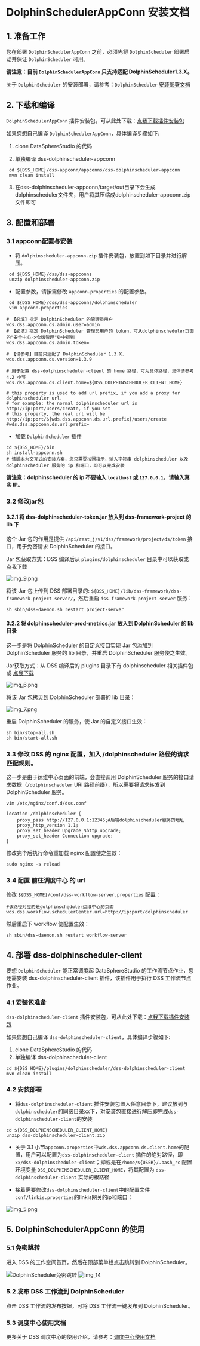 # DolphinSchedulerAppConn 安装文档

## 1. 准备工作

您在部署 `DolphinSchedulerAppConn` 之前，必须先将 `DolphinScheduler` 部署启动并保证 `DolphinScheduler` 可用。

**请注意：目前 `DolphinSchedulerAppConn` 只支持适配 DolphinScheduler1.3.X。**

关于 `DolphinScheduler` 的安装部署，请参考：`DolphinScheduler` [安装部署文档](https://dolphinscheduler.apache.org/zh-cn/docs/1.3.9/standalone-deployment)

## 2. 下载和编译

`DolphinSchedulerAppConn` 插件安装包，可从此处下载：[点我下载插件安装包](https://osp-1257653870.cos.ap-guangzhou.myqcloud.com/WeDatasphere/DolphinScheduler/dolphinscheduler-appconn.zip)

如果您想自己编译 `DolphinSchedulerAppConn`，具体编译步骤如下:

1. clone DataSphereStudio 的代码

2. 单独编译 dss-dolphinscheduler-appconn

```shell script 
 cd ${DSS_HOME}/dss-appconn/appconns/dss-dolphinscheduler-appconn
 mvn clean install
```
3. 在dss-dolphinscheduler-appconn/target/out目录下会生成dolphinscheduler文件夹，用户将其压缩成dolphinscheduler-appconn.zip文件即可

## 3. 配置和部署

### 3.1 appconn配置与安装
- 将 `dolphinscheduler-appconn.zip` 插件安装包，放置到如下目录并进行解压。

```shell script 
 cd ${DSS_HOME}/dss/dss-appconns
 unzip dolphinscheduler-appconn.zip
```

- 配置参数，请按需修改 `appconn.properties` 的配置参数。

```shell script
 cd ${DSS_HOME}/dss/dss-appconns/dolphinscheduler
 vim appconn.properties
```

```properties
# 【必填】指定 DolphinScheduler 的管理员用户
wds.dss.appconn.ds.admin.user=admin
# 【必填】指定 DolphinScheduler 管理员用户的 token，可从dolphinscheduler页面的"安全中心->令牌管理"处中得到
wds.dss.appconn.ds.admin.token=

# 【请参考】目前只适配了 DolphinScheduler 1.3.X.
wds.dss.appconn.ds.version=1.3.9

# 用于配置 dss-dolphinscheduler-client 的 home 路径，可为具体路径，具体请参考 4.2 小节
wds.dss.appconn.ds.client.home=${DSS_DOLPHINSCHEDULER_CLIENT_HOME}

# this property is used to add url prefix, if you add a proxy for dolphinscheduler url.
# for example: the normal dolphinscheduler url is http://ip:port/users/create, if you set
# this property, the real url will be http://ip:port/${wds.dss.appconn.ds.url.prefix}/users/create
#wds.dss.appconn.ds.url.prefix=
```

- 加载 `DolphinScheduler` 插件

```shell script 
cd ${DSS_HOME}/bin
sh install-appconn.sh
# 该脚本为交互式的安装方案，您只需要按照指示，输入字符串 dolphinscheduler 以及 dolphinscheduler 服务的 ip 和端口，即可以完成安装
```

**请注意：dolphinscheduler 的 ip 不要输入 `localhost` 或 `127.0.0.1`，请输入真实 IP。**

### 3.2 修改jar包
#### 3.2.1 将 dss-dolphinscheduler-token.jar 放入到 dss-framework-project 的 lib 下

这个 Jar 包的作用是提供 `/api/rest_j/v1/dss/framework/project/ds/token` 接口，用于免密请求 DolphinScheduler 的接口。

Jar 包获取方式：DSS 编译后从 `plugins/dolphinscheduler` 目录中可以获取或 [点我下载](https://osp-1257653870.cos.ap-guangzhou.myqcloud.com/WeDatasphere/DolphinScheduler/dss-dolphinscheduler-token-1.1.0.jar)

![img_9.png](../Images/安装部署/DolphinschedulerAppConn部署/img_9.png)

将该 Jar 包上传到 DSS 部署目录的: `${DSS_HOME}/lib/dss-framework/dss-framework-project-server/`，然后重启 `dss-framework-project-server` 服务：

```shell
sh sbin/dss-daemon.sh restart project-server
```

#### 3.2.2 将 dolphinscheduler-prod-metrics.jar 放入到 DolphinScheduler 的 lib 目录

这一步是将 DolphinScheduler 的自定义接口实现 Jar 包添加到 DolphinScheduler 服务的 lib 目录，并重启 DolphinScheduler 服务使之生效。

Jar获取方式：从 DSS 编译后的 plugins 目录下有 dolphinscheduler 相关插件包或 [点我下载](https://osp-1257653870.cos.ap-guangzhou.myqcloud.com/WeDatasphere/DolphinScheduler/dolphinscheduler-prod-metrics-1.1.0.jar)

![img_6.png](../Images/安装部署/DolphinschedulerAppConn部署/img_6.png)

将该 Jar 包拷贝到 DolphinScheduler 部署的 lib 目录：

![img_7.png](../Images/安装部署/DolphinschedulerAppConn部署/img_7.png)

重启 DolphinScheduler 的服务，使 Jar 的自定义接口生效：

```shell script
sh bin/stop-all.sh
sh bin/start-all.sh
```


### 3.3 修改 DSS 的 nginx 配置，加入 /dolphinscheduler 路径的请求匹配规则。

这一步是由于运维中心页面的前端，会直接调用 DolphinScheduler 服务的接口请求数据（`/dolphinscheduler` URI 路径前缀），所以需要将请求转发到 DolphinScheduler 服务。

```shell script
vim /etc/nginx/conf.d/dss.conf
```

```shell script
location /dolphinscheduler {
    proxy_pass http://127.0.0.1:12345;#后端dolphinscheduler服务的地址
    proxy_http_version 1.1;
    proxy_set_header Upgrade $http_upgrade;
    proxy_set_header Connection upgrade;
}
```

修改完毕后执行命令重加载 nginx 配置使之生效：

```shell script
sudo nginx -s reload
```

### 3.4 配置 前往调度中心 的 url

修改 `${DSS_HOME}/conf/dss-workflow-server.properties` 配置：

```properties
#该路径对应的是dolphinscheduler运维中心的页面
wds.dss.workflow.schedulerCenter.url=http://ip:port/dolphinscheduler
```

然后重启下 workflow 使配置生效：

```shell script
sh sbin/dss-daemon.sh restart workflow-server
```

## 4. 部署 dss-dolphinscheduler-client

要想 `DolphinScheduler` 能正常调度起 DataSphereStudio 的工作流节点作业，您还需安装 dss-dolphinscheduler-client 插件，该插件用于执行 DSS 工作流节点作业。

### 4.1 安装包准备

`dss-dolphinscheduler-client` 插件安装包，可从此处下载：[点我下载插件安装包](https://osp-1257653870.cos.ap-guangzhou.myqcloud.com/WeDatasphere/DolphinScheduler/dss-dolphinscheduler-client.zip)

如果您想自己编译 `dss-dolphinscheduler-client`，具体编译步骤如下:

1. clone DataSphereStudio 的代码
2. 单独编译 dss-dolphinscheduler-client

```shell script 
cd ${DSS_HOME}/plugins/dolphinscheduler/dss-dolphinscheduler-client
mvn clean install
```

### 4.2 安装部署

- 将`dss-dolphinscheduler-client` 插件安装包置入任意目录下，建议放到与`dolphinscheduler`的同级目录xx下，对安装包直接进行解压即完成`dss-dolphinscheduler-client`的安装

```shell script 
cd ${DSS_DOLPHINSCHEDULER_CLIENT_HOME}
unzip dss-dolphinscheduler-client.zip
```


- 关于 3.1 小节`appconn.properties`中`wds.dss.appconn.ds.client.home`的配置，用户可以配置为`dss-dolphinscheduler-client` 插件的绝对路径，即`xx/dss-dolphinscheduler-client`；抑或是在`/home/${USER}/.bash_rc` 配置环境变量 `DSS_DOLPHINSCHEDULER_CLIENT_HOME`，将其配置为 `dss-dolphinscheduler-client` 实际的根路径


- 接着需要修改`dss-dolphinscheduler-client`中的配置文件`conf/linkis.properties`的linkis网关的ip和端口：

![img_5.png](../Images/安装部署/DolphinschedulerAppConn部署/img_5.png)


## 5. DolphinSchedulerAppConn 的使用

### 5.1 免密跳转

进入 DSS 的工作空间首页，然后在顶部菜单栏点击跳转到 DolphinScheduler。

![DolphinScheduler免密跳转](../Images/安装部署/DolphinschedulerAppConn部署/img_13.png)
![img_14](../Images/安装部署/DolphinschedulerAppConn部署/img_14.png)

### 5.2 发布 DSS 工作流到 DolphinScheduler

点击 DSS 工作流的发布按钮，可将 DSS 工作流一键发布到 DolphinScheduler。

### 5.3 调度中心使用文档

更多关于 DSS 调度中心的使用介绍，请参考：[调度中心使用文档](../用户手册/调度中心使用文档.md)